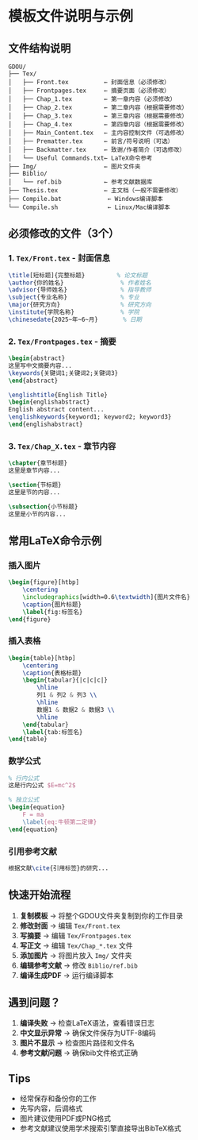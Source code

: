 # 模板文件说明与示例

## 文件结构说明

```
GDOU/
├── Tex/
│   ├── Front.tex          ← 封面信息（必须修改）
│   ├── Frontpages.tex     ← 摘要页面（必须修改）
│   ├── Chap_1.tex         ← 第一章内容（必须修改）
│   ├── Chap_2.tex         ← 第二章内容（根据需要修改）
│   ├── Chap_3.tex         ← 第三章内容（根据需要修改）
│   ├── Chap_4.tex         ← 第四章内容（根据需要修改）
│   ├── Main_Content.tex   ← 主内容控制文件（可选修改）
│   ├── Prematter.tex      ← 前言/符号说明（可选）
│   ├── Backmatter.tex     ← 致谢/作者简介（可选修改）
│   └── Useful Commands.txt← LaTeX命令参考
├── Img/                   ← 图片文件夹
├── Biblio/
│   └── ref.bib            ← 参考文献数据库
├── Thesis.tex             ← 主文档（一般不需要修改）
├── Compile.bat             ← Windows编译脚本
└── Compile.sh              ← Linux/Mac编译脚本
```

## 必须修改的文件（3个）

### 1. `Tex/Front.tex` - 封面信息
```latex
\title[短标题]{完整标题}         % 论文标题
\author{你的姓名}                % 作者姓名
\advisor{导师姓名}               % 指导教师
\subject{专业名称}               % 专业
\major{研究方向}                 % 研究方向
\institute{学院名称}             % 学院
\chinesedate{2025~年~6~月}       % 日期
```

### 2. `Tex/Frontpages.tex` - 摘要
```latex
\begin{abstract}
这里写中文摘要内容...
\keywords{关键词1;关键词2;关键词3}
\end{abstract}

\englishtitle{English Title}
\begin{englishabstract}
English abstract content...
\englishkeywords{keyword1; keyword2; keyword3}
\end{englishabstract}
```

### 3. `Tex/Chap_X.tex` - 章节内容
```latex
\chapter{章节标题}
这里是章节内容...

\section{节标题}
这里是节的内容...

\subsection{小节标题}
这里是小节的内容...
```

## 常用LaTeX命令示例

### 插入图片
```latex
\begin{figure}[htbp]
    \centering
    \includegraphics[width=0.6\textwidth]{图片文件名}
    \caption{图片标题}
    \label{fig:标签名}
\end{figure}
```

### 插入表格
```latex
\begin{table}[htbp]
    \centering
    \caption{表格标题}
    \begin{tabular}{|c|c|c|}
        \hline
        列1 & 列2 & 列3 \\
        \hline
        数据1 & 数据2 & 数据3 \\
        \hline
    \end{tabular}
    \label{tab:标签名}
\end{table}
```

### 数学公式
```latex
% 行内公式
这是行内公式 $E=mc^2$

% 独立公式
\begin{equation}
    F = ma
    \label{eq:牛顿第二定律}
\end{equation}
```

### 引用参考文献
```latex
根据文献\cite{引用标签}的研究...
```

## 快速开始流程

1. **复制模板** → 将整个GDOU文件夹复制到你的工作目录
2. **修改封面** → 编辑 `Tex/Front.tex`
3. **写摘要** → 编辑 `Tex/Frontpages.tex` 
4. **写正文** → 编辑 `Tex/Chap_*.tex` 文件
5. **添加图片** → 将图片放入 `Img/` 文件夹
6. **编辑参考文献** → 修改 `Biblio/ref.bib`
7. **编译生成PDF** → 运行编译脚本

## 遇到问题？

1. **编译失败** → 检查LaTeX语法，查看错误日志
2. **中文显示异常** → 确保文件保存为UTF-8编码
3. **图片不显示** → 检查图片路径和文件名
4. **参考文献问题** → 确保bib文件格式正确

## Tips

- 经常保存和备份你的工作
- 先写内容，后调格式
- 图片建议使用PDF或PNG格式
- 参考文献建议使用学术搜索引擎直接导出BibTeX格式